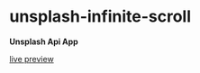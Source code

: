 # unsplash-infinite-scroll

**Unsplash Api App** 

[live preview](https://unsplash-clone-infinite-scroll.netlify.app/)
